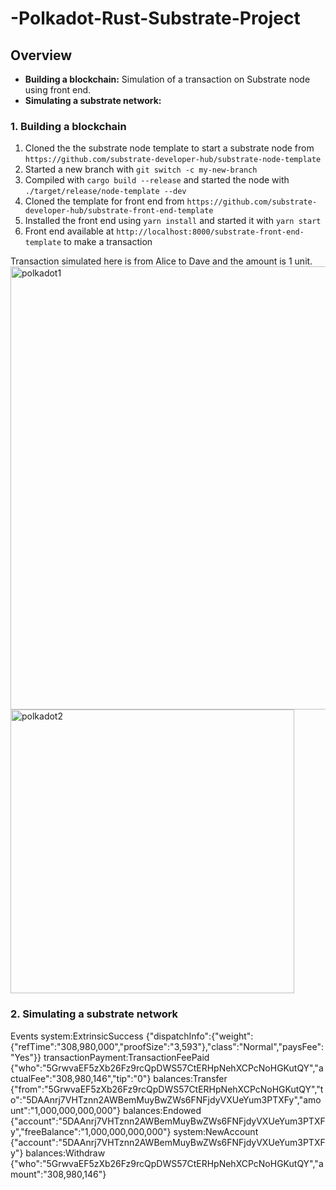 # -Polkadot-Rust-Substrate-Project

## Overview

- **Building a blockchain:** Simulation of a transaction on Substrate node using front end.
- **Simulating a substrate network:** 

### 1. Building a blockchain
1. Cloned the the substrate node template to start a substrate node from `https://github.com/substrate-developer-hub/substrate-node-template`
2. Started a new branch with `git switch -c my-new-branch`
3. Compiled with `cargo build --release` and started the node with `./target/release/node-template --dev`
4. Cloned the template for front end from `https://github.com/substrate-developer-hub/substrate-front-end-template`
5. Installed the front end using `yarn install` and started it with `yarn start`
6. Front end available at `http://localhost:8000/substrate-front-end-template` to make a transaction

Transaction simulated here is from Alice to Dave and the amount is 1 unit.
<img width="709" alt="polkadot1" src="https://github.com/akkayadila/-Polkadot-Rust-Substrate-Project/assets/133990573/f8968183-d7c9-4e1c-9d6b-81edd54a7a1b">
<img width="454" alt="polkadot2" src="https://github.com/akkayadila/-Polkadot-Rust-Substrate-Project/assets/133990573/9b3575e1-b1db-4b1c-a5c3-91d8e0c9f103">

### 2. Simulating a substrate network


Events
system:ExtrinsicSuccess
{"dispatchInfo":{"weight":{"refTime":"308,980,000","proofSize":"3,593"},"class":"Normal","paysFee":"Yes"}}
transactionPayment:TransactionFeePaid
{"who":"5GrwvaEF5zXb26Fz9rcQpDWS57CtERHpNehXCPcNoHGKutQY","actualFee":"308,980,146","tip":"0"}
balances:Transfer
{"from":"5GrwvaEF5zXb26Fz9rcQpDWS57CtERHpNehXCPcNoHGKutQY","to":"5DAAnrj7VHTznn2AWBemMuyBwZWs6FNFjdyVXUeYum3PTXFy","amount":"1,000,000,000,000"}
balances:Endowed
{"account":"5DAAnrj7VHTznn2AWBemMuyBwZWs6FNFjdyVXUeYum3PTXFy","freeBalance":"1,000,000,000,000"}
system:NewAccount
{"account":"5DAAnrj7VHTznn2AWBemMuyBwZWs6FNFjdyVXUeYum3PTXFy"}
balances:Withdraw
{"who":"5GrwvaEF5zXb26Fz9rcQpDWS57CtERHpNehXCPcNoHGKutQY","amount":"308,980,146"}
